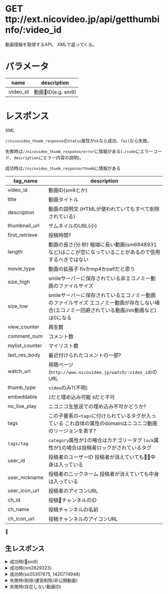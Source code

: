# GET ttp://ext.nicovideo.jp/api/getthumbinfo/:video_id

動画情報を取得するAPI。
XMLで返ってくる。

# パラメータ

|name|description|
|---|---|
|:video_id|動画ID(e.g. sm9)|

# レスポンス

XML

`//nicovideo_thumb_response`の`status`属性が`ok`なら成功、`fail`なら失敗。

失敗時は`//nicovideo_thumb_response/error`に情報がある(`./code`にエラーコード、`description`にエラー内容の説明)。

成功時は`//nicovideo_thumb_response/thumb`に情報がある

|tag_name|description|
|---|---|
|video_id|動画ID(sm9とか)|
|title|動画タイトル|
|description|動画の説明文 (HTMLが使われていてもすべて削除されている)|
|thumbnail_url|サムネイルのURL(小)|
|first_retrieve|投稿時間?|
|length|動画の長さ(分:秒) 極端に長い動画(sm6948931など)はここが空になっていることがあるので信用するべきではない|
|movie_type|動画の拡張子 flvかmp4かswfだと思う|
|size_high|smileサーバーに保存されている非エコノミー動画のファイルサイズ|
|size_low|smileサーバーに保存されているエコノミー動画のファイルサイズ エコノミー動画が存在しない場合(エコノミー回避されている動画/nm動画など)は0になる|
|view_counter|再生数|
|comment_num|コメント数|
|mylist_counter|マイリスト数|
|last_res_body|最近付けられたコメントの一部?|
|watch_url|視聴ページ(`http://www.nicovideo.jp/watch/:video_id`)のURL|
|thumb_type|`video`のみ?(不明)|
|embeddable|`1`だと埋め込み可能 `0`だと不可|
|no_live_play|ニコニコ生放送での埋め込み不可かどうか?|
|tags|この子要素の`<tag>`に付けられているタグが入っている これ自体の属性のdomainはニコニコ動画のリージョンを表す?|
|`tags/tag`|`category`属性が1の場合はカテゴリータグ `lock`属性が1の場合は投稿者ロックがされているタグ|
|user_id|投稿者のユーザーID 投稿者が消えていても中身は入っている|
|user_nickname|投稿者のニックネーム 投稿者が消えていても中身は入っている|
|user_icon_url|投稿者のアイコンURL|
|ch_id|投稿チャンネルのID|
|ch_name|投稿チャンネルの名前|
|ch_icon_url|投稿チャンネルのアイコンURL|

## 生レスポンス

<details>

<summary>成功時(sm9)</summary>

```xml
<?xml version="1.0" encoding="UTF-8"?>
<nicovideo_thumb_response status="ok">
  <thumb>
    <video_id>sm9</video_id>
    <title>新・豪血寺一族 -煩悩解放 - レッツゴー！陰陽師</title>
    <description>レッツゴー！陰陽師（フルコーラスバージョン）</description>
    <thumbnail_url>http://tn.smilevideo.jp/smile?i=9</thumbnail_url>
    <first_retrieve>2007-03-06T00:33:00+09:00</first_retrieve>
    <length>5:19</length>
    <movie_type>flv</movie_type>
    <size_high>21138631</size_high>
    <size_low>17436492</size_low>
    <view_counter>17069576</view_counter>
    <comment_num>4638994</comment_num>
    <mylist_counter>173151</mylist_counter>
    <last_res_body>どーまんせーまん ううう うううううううううう うううううううううう うううううううううう 修造かよ ララララララララララ </last_res_body>
    <watch_url>http://www.nicovideo.jp/watch/sm9</watch_url>
    <thumb_type>video</thumb_type>
    <embeddable>1</embeddable>
    <no_live_play>0</no_live_play>
    <tags domain="jp">
      <tag lock="1">陰陽師</tag>
      <tag lock="1">レッツゴー！陰陽師</tag>
      <tag lock="1">公式</tag>
      <tag lock="1">音楽</tag>
      <tag lock="1">ゲーム</tag>
      <tag>β時代の英雄</tag>
      <tag>最古の動画</tag>
      <tag>3月6日投稿動画</tag>
      <tag>ニコニコ文化を支えている人</tag>
    </tags>
    <user_id>4</user_id>
    <user_nickname>中の</user_nickname>
    <user_icon_url>https://secure-dcdn.cdn.nimg.jp/nicoaccount/usericon/s/0/4.jpg?1271141672</user_icon_url>
  </thumb>
</nicovideo_thumb_response>
```

</details>

<details>
<summary>成功時(nm2829323)</summary>

```xml
<?xml version="1.0" encoding="UTF-8"?>
<nicovideo_thumb_response status="ok">
  <thumb>
    <video_id>nm2829323</video_id>
    <title>NMMでぽぽたんダンス×ｳｯｰｳｯｰｳﾏｳﾏ(ﾟ∀ﾟ)</title>
    <description>静止画を10ミリ秒単位で切り貼り（ただし、NMMは25fpsなので40ミリ秒まで余裕はあります）。タイミングは波形をみながら、アニメーションは楽曲の164.2BPMに合わせて一小節32コマになるように計算してます（16枚ループ）。めっちゃ疲れるから真似しない方がいいです。mylist/5848493■NMMとはニコニコムービーメーカーのことです。■u→ｳｯｰｳｯｰｳﾏｳﾏ(ﾟ∀ﾟ)4/20さらに高画質に[nm3053480]HTML5用[sm3991883]←CTRLキーを押しながらクリック</description>
    <thumbnail_url>http://tn.smilevideo.jp/smile?i=2829323</thumbnail_url>
    <first_retrieve>2008-03-29T23:06:23+09:00</first_retrieve>
    <length>2:54</length>
    <movie_type>swf</movie_type>
    <size_high>3929182</size_high>
    <size_low>0</size_low>
    <view_counter>72888</view_counter>
    <comment_num>4445</comment_num>
    <mylist_counter>1021</mylist_counter>
    <last_res_body>ウッーウッーウマウマ u u ウッーウッーウマウマ u ウッーウッーウマウマ uuuuuuuuuuuuuuuuuuuu u uuuuuu uuuuuuuuuuuuuuuuuuuu </last_res_body>
    <watch_url>http://www.nicovideo.jp/watch/nm2829323</watch_url>
    <thumb_type>video</thumb_type>
    <embeddable>1</embeddable>
    <no_live_play>0</no_live_play>
    <tags domain="jp">
      <tag lock="1">ニコニコムービーメーカー</tag>
      <tag lock="1">ｳｯｰｳｯｰｳﾏｳﾏ(ﾟ∀ﾟ)</tag>
      <tag>神芝居</tag>
      <tag>神画質</tag>
      <tag category="1" lock="1">その他</tag>
      <tag>ぽぽたん</tag>
      <tag>発想の勝利</tag>
      <tag>NMM</tag>
      <tag>ぬるぬる動く</tag>
      <tag>変態画質</tag>
      <tag>ニコニコ技術部</tag>
    </tags>
    <user_id>4080496</user_id>
    <user_nickname>新ドナP</user_nickname>
    <user_icon_url>https://secure-dcdn.cdn.nimg.jp/nicoaccount/usericon/s/408/4080496.jpg?1491755740</user_icon_url>
  </thumb>
</nicovideo_thumb_response>
```

</details>

<details>
<summary>成功時(so25307875, 1420774948)</summary>

```xml
<?xml version="1.0" encoding="UTF-8"?>
<nicovideo_thumb_response status="ok">
  <thumb>
    <video_id>so25307875</video_id>
    <title>アイドルマスター シンデレラガールズ　第1話</title>
    <description>島村卯月はアイドルを夢見て養成所に通う普通の女の子。ある日卯月の前にやって来た３４６プロダクションのプロデューサーに、シンデレラプロジェクトの再選考枠三名のうちの一人として合格したと告げられる。喜ぶ卯月だがプロジェクトスタートにはメンバーがまだ二人足りず……。Ｐはもう一人のアイドル候補、渋谷凛をスカウトしようとしていた。しかし凛はアイドルに興味がないとスカウトを突っぱねていて……。コミカライズが今すぐ読める！動画一覧はこちら第2話 watch/1421383647</description>
    <thumbnail_url>http://tn.smilevideo.jp/smile?i=25307875.34887</thumbnail_url>
    <first_retrieve>2015-01-12T21:30:00+09:00</first_retrieve>
    <length>24:05</length>
    <movie_type>mp4</movie_type>
    <size_high>150680999</size_high>
    <size_low>50704837</size_low>
    <view_counter>1623967</view_counter>
    <comment_num>108231</comment_num>
    <mylist_counter>9004</mylist_counter>
    <last_res_body>うづりんすこ 割れる割れる! 怖すぎ おまえら は? ん? お前らニックネーム付 wwwww ああ… え? かわいい 草 かっわ かっわいい あっ かっわ リセマラは草 かわええ かっわいい・・・ かわいい かわいい・・・・ しぶりい... </last_res_body>
    <watch_url>http://www.nicovideo.jp/watch/1420774948</watch_url>
    <thumb_type>video</thumb_type>
    <embeddable>1</embeddable>
    <no_live_play>0</no_live_play>
    <tags domain="jp">
      <tag category="1" lock="1">アニメ</tag>
      <tag lock="1">アイドルマスター</tag>
      <tag lock="1">アイドルマスターシンデレラガールズ</tag>
    </tags>
    <ch_id>2602382</ch_id>
    <ch_name>アイドルマスター シンデレラガールズ</ch_name>
    <ch_icon_url>https://secure-dcdn.cdn.nimg.jp/comch/channel-icon/64x64/ch2602382.jpg?1445913049</ch_icon_url>
  </thumb>
</nicovideo_thumb_response>
```

</details>

<details>
<summary>失敗時(削除/運営削除/非公開動画)</summary>

```xml
<?xml version="1.0" encoding="UTF-8"?>
<nicovideo_thumb_response status="fail">
  <error>
    <code>DELETED</code>
    <description>deleted</description>
  </error>
</nicovideo_thumb_response>
```

</details>

<details>

<summary>失敗時(存在しない動画ID)</summary>

```xml

<?xml version="1.0" encoding="UTF-8"?>
<nicovideo_thumb_response status="fail">
  <error>
    <code>NOT_FOUND</code>
    <description>not found or invalid</description>
  </error>
</nicovideo_thumb_response>
```

</details>